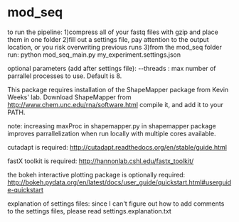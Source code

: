 # mod_seq

to run the pipeline:
1)compress all of your fastq files with gzip and place them in one folder
2)fill out a settings file, pay attention to the output location, or you risk overwriting previous runs
3)from the mod_seq folder run:
    python mod_seq_main.py my_experiment.settings.json

optional parameters (add after settings file):
    --threads : max number of parrallel processes to use. Default is 8.



This package requires installation of the ShapeMapper package from Kevin Weeks' lab.
Download ShapeMapper from http://www.chem.unc.edu/rna/software.html compile it, and add it to your PATH.

note: increasing maxProc in shapemapper.py in shapemapper package improves parrallelization when run locally with multiple
cores available.

cutadapt is required: http://cutadapt.readthedocs.org/en/stable/guide.html

fastX toolkit is required: http://hannonlab.cshl.edu/fastx_toolkit/

the bokeh interactive plotting package is optionally required:
http://bokeh.pydata.org/en/latest/docs/user_guide/quickstart.html#userguide-quickstart


explanation of settings files:
since I can't figure out how to add comments to the settings files, please read settings.explanation.txt
